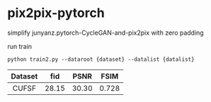 # pix2pix-pytorch

simplify junyanz.pytorch-CycleGAN-and-pix2pix with zero padding

run train
```
python train2.py --dataroot {dataset} --datalist {datalist}
```

|   Dataset| fid  |PSNR|FSIM|
|  :----: | :----: |:----:|:----:|
|  CUFSF  | 28.15|30.30|0.728|
